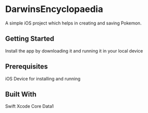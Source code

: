 # DarwinsEncyclopaedia
A simple iOS project which helps in creating and saving Pokemon.

## Getting Started

Install the app by downloading it and running it in your local device

## Prerequisites
iOS Device for installing and running


## Built With
Swift
Xcode
Core Data1

